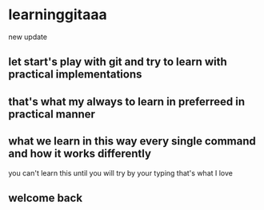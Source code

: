# learninggitaaa



new update



## let start's play with git and try to learn with practical implementations


## that's what my always to learn in preferreed in practical manner


## what we learn in this way every single command and how it works differently
you can't learn this until you will try by your typing that's what I love 

 
## welcome back 
